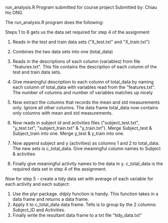 run_analysis.R
Program submitted for course project
Submitted by: Chiau Ho ONG

The run_analysis.R program does the following:

Steps 1 to 8 gets us the data set required for step 4 of the assignment

1. Reads in the test and train data sets ("X_test.txt" and "X_train.txt")
 
2. Combines the two data sets into one (total_data)
 
3. Reads in the descriptions of each column (variables) from file "features.txt". This file contains the description of each column of the test and train data sets.
 
4. Give meaningful description to each column of total_data by naming each column of total_data with variables read from the "features.txt". The number of columns and number of variables matches up nicely
5. Now extract the columns that records the mean and std measurements only. Ignore all other columns. The data frame total_data now contains only columns with mean and std measurements.
6. Now reads in subject id and activities files ("subject_test.txt", "y_test.txt", "subject_train.txt" & "y_train.txt"). Merge Subject_test & Subject_train into one. Merge y_test & y_train into one. 
7. Now append subject and y (activities) as columns 1 and 2 to total_data. The new sets is c_total_data. Give meaningful column names to Subject & activities
8. Finally give meaningful activity names to the data in y. c_total_data is the required data set in step 4 of the assignment.

Now for step 5 - create a tidy data set with average of each variable for each activity and each subject:
1. Use the plyr package. ddply function is handy. This function takes in a data frame and returns a data frame.
2. Apply it to c_total_data data frame. Tells is to group by the 2 columns: Subject_ID and Activities. 
3. Finally write the resultant data frame to a txt file "tidy_data.txt"
